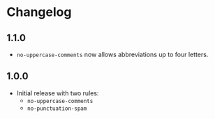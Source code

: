 # Changelog

## 1.1.0
- `no-uppercase-comments` now allows abbreviations up to four letters.

## 1.0.0
- Initial release with two rules:
  - `no-uppercase-comments`
  - `no-punctuation-spam`
